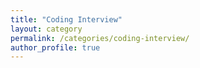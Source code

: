 ```yaml
---
title: "Coding Interview"
layout: category
permalink: /categories/coding-interview/
author_profile: true
---
```


